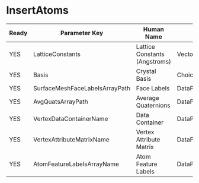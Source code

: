 # InsertAtoms

| Ready | Parameter Key | Human Name | Parameter Type | Parameter Class |
|-------|---------------|------------|-----------------|----------------|
| YES | LatticeConstants | Lattice Constants (Angstroms) | VectorFloat32Parameter::ValueType | VectorFloat32Parameter |
| YES | Basis | Crystal Basis | ChoicesParameter::ValueType | ChoicesParameter |
| YES | SurfaceMeshFaceLabelsArrayPath | Face Labels | DataPath | ArraySelectionParameter |
| YES | AvgQuatsArrayPath | Average Quaternions | DataPath | ArraySelectionParameter |
| YES | VertexDataContainerName | Data Container | DataPath | DataGroupCreationParameter |
| YES | VertexAttributeMatrixName | Vertex Attribute Matrix | DataPath | ArrayCreationParameter |
| YES | AtomFeatureLabelsArrayName | Atom Feature Labels | DataPath | ArrayCreationParameter |
